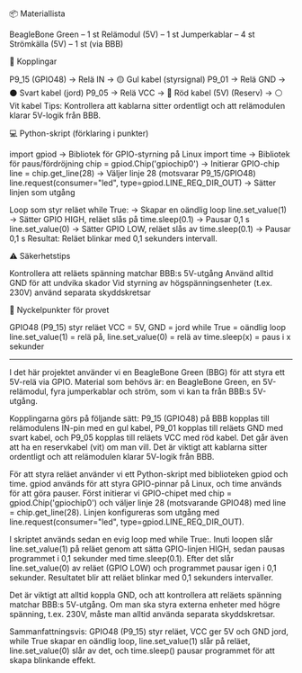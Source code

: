 📦 Materiallista

BeagleBone Green – 1 st
Relämodul (5V) – 1 st
Jumperkablar – 4 st
Strömkälla (5V) – 1 st (via BBB)

🔌 Kopplingar

P9_15 (GPIO48) → Relä IN → 🟡 Gul kabel (styrsignal)
P9_01 → Relä GND → ⚫ Svart kabel (jord)
P9_05 → Relä VCC → 🔴 Röd kabel (5V)
(Reserv) → ⚪ Vit kabel
Tips: Kontrollera att kablarna sitter ordentligt och att relämodulen klarar 5V-logik från BBB.

💻 Python-skript (förklaring i punkter)

import gpiod → Bibliotek för GPIO-styrning på Linux
import time → Bibliotek för paus/fördröjning
chip = gpiod.Chip('gpiochip0') → Initierar GPIO-chip
line = chip.get_line(28) → Väljer linje 28 (motsvarar P9_15/GPIO48)
line.request(consumer="led", type=gpiod.LINE_REQ_DIR_OUT) → Sätter linjen som utgång

Loop som styr reläet
while True: → Skapar en oändlig loop
line.set_value(1) → Sätter GPIO HIGH, reläet slås på
time.sleep(0.1) → Pausar 0,1 s
line.set_value(0) → Sätter GPIO LOW, reläet slås av
time.sleep(0.1) → Pausar 0,1 s
Resultat: Reläet blinkar med 0,1 sekunders intervall.

⚠️ Säkerhetstips

Kontrollera att reläets spänning matchar BBB:s 5V-utgång
Använd alltid GND för att undvika skador
Vid styrning av högspänningsenheter (t.ex. 230V) använd separata skyddskretsar

📖 Nyckelpunkter för provet

GPIO48 (P9_15) styr reläet
VCC = 5V, GND = jord
while True = oändlig loop
line.set_value(1) = relä på, line.set_value(0) = relä av
time.sleep(x) = paus i x sekunder

---------------------------------

I det här projektet använder vi en BeagleBone Green (BBG) för att styra ett 5V-relä via GPIO. 
Material som behövs är: en BeagleBone Green, en 5V-relämodul, fyra jumperkablar och ström, som vi kan ta från BBB:s 5V-utgång.

Kopplingarna görs på följande sätt: P9_15 (GPIO48) på BBB kopplas till relämodulens IN-pin med en gul kabel, 
P9_01 kopplas till reläets GND med svart kabel, och P9_05 kopplas till reläets VCC med röd kabel. 
Det går även att ha en reservkabel (vit) om man vill. 
Det är viktigt att kablarna sitter ordentligt och att relämodulen klarar 5V-logik från BBB.

För att styra reläet använder vi ett Python-skript med biblioteken gpiod och time. 
gpiod används för att styra GPIO-pinnar på Linux, och time används för att göra pauser. 
Först initierar vi GPIO-chipet med chip = gpiod.Chip('gpiochip0') och väljer linje 28 (motsvarande GPIO48) med line = chip.get_line(28). 
Linjen konfigureras som utgång med line.request(consumer="led", type=gpiod.LINE_REQ_DIR_OUT).

I skriptet används sedan en evig loop med while True:. 
Inuti loopen slår line.set_value(1) på reläet genom att sätta GPIO-linjen HIGH, sedan pausas programmet i 0,1 sekunder med time.sleep(0.1). 
Efter det slår line.set_value(0) av reläet (GPIO LOW) och programmet pausar igen i 0,1 sekunder. 
Resultatet blir att reläet blinkar med 0,1 sekunders intervaller.

Det är viktigt att alltid koppla GND, och att kontrollera att reläets spänning matchar BBB:s 5V-utgång. 
Om man ska styra externa enheter med högre spänning, t.ex. 230V, måste man alltid använda separata skyddskretsar.

Sammanfattningsvis: GPIO48 (P9_15) styr reläet, VCC ger 5V och GND jord, 
while True skapar en oändlig loop, line.set_value(1) slår på reläet, line.set_value(0) slår av det, och time.sleep() 
pausar programmet för att skapa blinkande effekt.
